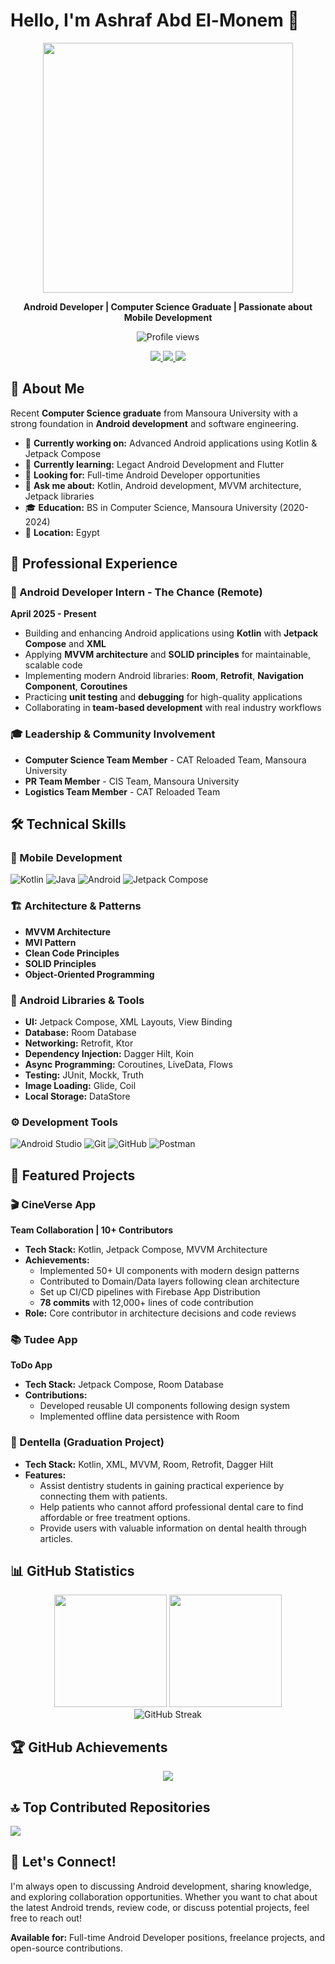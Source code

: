 # Hello, I'm Ashraf Abd El-Monem 👋

<div align="center">
  <img src="https://media.giphy.com/media/Qo2dupDib32rkTY4hX/giphy.gif" width="400"/>
</div>

<p align="center">
  <strong>Android Developer | Computer Science Graduate | Passionate about Mobile Development</strong>
</p>

<p align="center">
  <img src="https://komarev.com/ghpvc/?username=Ashraf-El-Fallah&label=Profile%20views&color=0e75b6&style=flat" alt="Profile views"/>
</p>

<p align="center">
  <a href="mailto:elfallahashraf44@gmail.com" title="Gmail">
    <img src="https://img.shields.io/badge/Gmail-D14836?style=for-the-badge&logo=gmail&logoColor=white"/>
  </a>
  <a href="https://www.linkedin.com/in/ashraf-el-fallah-080204234/" title="LinkedIn">
    <img src="https://img.shields.io/badge/LinkedIn-0077B5?style=for-the-badge&logo=linkedin&logoColor=white"/>
  </a>
  <a href="https://t.me/Ashraf_El_Fallah" title="Telegram">
    <img src="https://img.shields.io/badge/Telegram-2CA5E0?style=for-the-badge&logo=telegram&logoColor=white"/>
  </a>
</p>

## 🚀 About Me

Recent **Computer Science graduate** from Mansoura University with a strong foundation in **Android development** and software engineering.

- 🔭 **Currently working on:** Advanced Android applications using Kotlin & Jetpack Compose
- 🌱 **Currently learning:** Legact Android Development and Flutter
- 💼 **Looking for:** Full-time Android Developer opportunities
- 💬 **Ask me about:** Kotlin, Android development, MVVM architecture, Jetpack libraries
- 🎓 **Education:** BS in Computer Science, Mansoura University (2020-2024)
- 📍 **Location:** Egypt

## 💼 Professional Experience

### 🏢 Android Developer Intern - The Chance (Remote)
**April 2025 - Present**
- Building and enhancing Android applications using **Kotlin** with **Jetpack Compose** and **XML**
- Applying **MVVM architecture** and **SOLID principles** for maintainable, scalable code
- Implementing modern Android libraries: **Room**, **Retrofit**, **Navigation Component**, **Coroutines**
- Practicing **unit testing** and **debugging** for high-quality applications
- Collaborating in **team-based development** with real industry workflows

### 🎓 Leadership & Community Involvement
- **Computer Science Team Member** - CAT Reloaded Team, Mansoura University
- **PR Team Member** - CIS Team, Mansoura University  
- **Logistics Team Member** - CAT Reloaded Team

## 🛠️ Technical Skills

### 📱 Mobile Development
![Kotlin](https://img.shields.io/badge/Kotlin-7F52FF?style=for-the-badge&logo=kotlin&logoColor=white)
![Java](https://img.shields.io/badge/Java-ED8B00?style=for-the-badge&logo=java&logoColor=white)
![Android](https://img.shields.io/badge/Android-3DDC84?style=for-the-badge&logo=android&logoColor=white)
![Jetpack Compose](https://img.shields.io/badge/Jetpack%20Compose-4285F4?style=for-the-badge&logo=jetpackcompose&logoColor=white)

### 🏗️ Architecture & Patterns
- **MVVM Architecture**
- **MVI Pattern**
- **Clean Code Principles**
- **SOLID Principles**
- **Object-Oriented Programming**

### 🔧 Android Libraries & Tools
- **UI:** Jetpack Compose, XML Layouts, View Binding
- **Database:** Room Database
- **Networking:** Retrofit, Ktor
- **Dependency Injection:** Dagger Hilt, Koin
- **Async Programming:** Coroutines, LiveData, Flows
- **Testing:** JUnit, Mockk, Truth
- **Image Loading:** Glide, Coil
- **Local Storage:** DataStore

### ⚙️ Development Tools
![Android Studio](https://img.shields.io/badge/Android%20Studio-3DDC84?style=for-the-badge&logo=android-studio&logoColor=white)
![Git](https://img.shields.io/badge/Git-F05032?style=for-the-badge&logo=git&logoColor=white)
![GitHub](https://img.shields.io/badge/GitHub-100000?style=for-the-badge&logo=github&logoColor=white)
![Postman](https://img.shields.io/badge/Postman-FF6C37?style=for-the-badge&logo=postman&logoColor=white)

## 📱 Featured Projects

### 🎬 CineVerse App
**Team Collaboration | 10+ Contributors**
- **Tech Stack:** Kotlin, Jetpack Compose, MVVM Architecture
- **Achievements:** 
  - Implemented 50+ UI components with modern design patterns
  - Contributed to Domain/Data layers following clean architecture
  - Set up CI/CD pipelines with Firebase App Distribution
  - **78 commits** with 12,000+ lines of code contribution
- **Role:** Core contributor in architecture decisions and code reviews

### 📚 Tudee App
**ToDo App**
- **Tech Stack:** Jetpack Compose, Room Database
- **Contributions:**
  - Developed reusable UI components following design system
  - Implemented offline data persistence with Room

### 🦷 Dentella (Graduation Project)
- **Tech Stack:** Kotlin, XML, MVVM, Room, Retrofit, Dagger Hilt
- **Features:**
  - Assist dentistry students in gaining practical experience by connecting them with patients.
  - Help patients who cannot afford professional dental care to find affordable or free treatment options.
  - Provide users with valuable information on dental health through articles.

## 📊 GitHub Statistics

<div align="center">
  <img src="https://github-readme-stats.vercel.app/api?username=Ashraf-El-Fallah&show_icons=true&count_private=true&theme=tokyonight&include_all_commits=true" height="180px"/>
  <img src="https://github-readme-stats.vercel.app/api/top-langs?username=Ashraf-El-Fallah&layout=compact&theme=tokyonight&langs_count=8" height="180px"/>
</div>

<div align="center">
  <img src="https://github-readme-streak-stats.herokuapp.com/?user=Ashraf-El-Fallah&theme=tokyonight" alt="GitHub Streak"/>
</div>

## 🏆 GitHub Achievements

<div align="center">
  <img src="https://github-profile-trophy.vercel.app/?username=Ashraf-El-Fallah&theme=tokyonight&no-frame=false&no-bg=false&margin-w=4&row=2&column=4"/>
</div>

## 🔝 Top Contributed Repositories

![](https://github-contributor-stats.vercel.app/api?username=Ashraf-El-Fallah&limit=5&theme=tokyonight&combine_all_yearly_contributions=true)

## 🤝 Let's Connect!

I'm always open to discussing Android development, sharing knowledge, and exploring collaboration opportunities. Whether you want to chat about the latest Android trends, review code, or discuss potential projects, feel free to reach out!

**Available for:** Full-time Android Developer positions, freelance projects, and open-source contributions.
